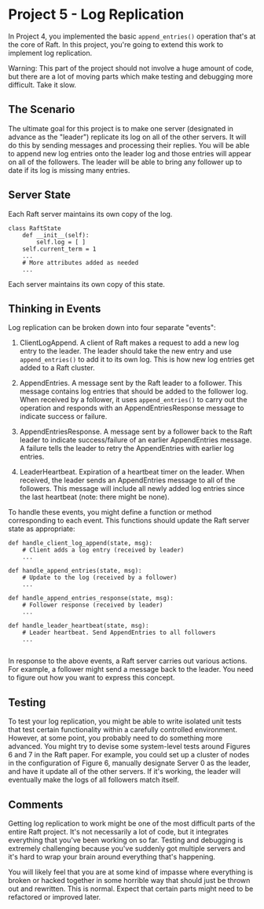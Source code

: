 # Project 5 - Log Replication

In Project 4, you implemented the basic `append_entries()` operation that's
at the core of Raft. In this project, you're going to extend this work to
implement log replication.   

Warning: This part of the project should not involve a huge amount of
code, but there are a lot of moving parts which make testing
and debugging more difficult. Take it slow.

## The Scenario

The ultimate goal for this project is to make one server (designated
in advance as the "leader") replicate its log on all of the other
servers. It will do this by sending messages and processing their
replies.  You will be able to append new log entries onto the leader
log and those entries will appear on all of the followers. The leader
will be able to bring any follower up to date if its log is missing
many entries.

## Server State

Each Raft server maintains its own copy of the log.  

```
class RaftState
    def __init__(self):
        self.log = [ ]
	self.current_term = 1
	...
	# More attributes added as needed
	...
```

Each server maintains its own copy of this state.

## Thinking in Events

Log replication can be broken down into four separate "events":

1. ClientLogAppend.  A client of Raft makes a request to add
   a new log entry to the leader.   The leader should take the
   new entry and use `append_entries()` to add it to its own log.
   This is how new log entries get added to a Raft cluster. 

2. AppendEntries. A message sent by the Raft leader to a follower.
   This message contains log entries that should be added to the
   follower log.  When received by a follower, it uses
   `append_entries()` to carry out the operation and responds with an
   AppendEntriesResponse message to indicate success or failure.

3. AppendEntriesResponse. A message sent by a follower back to the
   Raft leader to indicate success/failure of an earlier AppendEntries
   message.  A failure tells the leader to retry the AppendEntries
   with earlier log entries.

4. LeaderHeartbeat.  Expiration of a heartbeat timer on the leader.  When
   received, the leader sends an AppendEntries message to all of 
   the followers.  This message will include all newly added
   log entries since the last heartbeat (note: there might be none).


To handle these events, you might define a function or method corresponding
to each event.  This functions should update the Raft server state as
appropriate:

```
def handle_client_log_append(state, msg):
    # Client adds a log entry (received by leader)
    ...

def handle_append_entries(state, msg):
    # Update to the log (received by a follower)
    ...

def handle_append_entries_response(state, msg):
    # Follower response (received by leader)
    ...

def handle_leader_heartbeat(state, msg):
    # Leader heartbeat. Send AppendEntries to all followers
    ...
    
```

In response to the above events, a Raft server carries out various actions.
For example, a follower might send a message back to the leader. You
need to figure out how you want to express this concept.  

## Testing

To test your log replication, you might be able to write isolated unit
tests that test certain functionality within a carefully controlled
environment.   However, at some point, you probably need to
do something more advanced.  You might try to devise some system-level
tests around Figures 6 and 7 in the Raft paper.   For example,
you could set up a cluster of nodes in the configuration of Figure 6,
manually designate Server 0 as the leader, and have it update all of the other
servers.  If it's working, the leader will eventually make the logs
of all followers match itself.

## Comments

Getting log replication to work might be one of the most difficult
parts of the entire Raft project.  It's not necessarily a lot of code,
but it integrates everything that you've been working on so far.
Testing and debugging is extremely challenging because you've suddenly
got multiple servers and it's hard to wrap your brain around
everything that's happening.

You will likely feel that you are at some kind of impasse where
everything is broken or hacked together in some horrible way that
should just be thrown out and rewritten.  This is normal.  Expect that
certain parts might need to be refactored or improved later.

  

 

